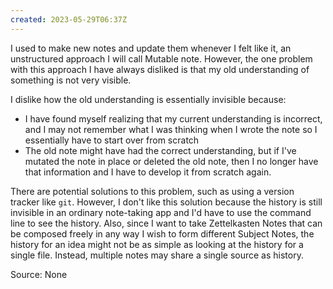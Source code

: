 ```yaml
---
created: 2023-05-29T06:37Z
---
```


I used to make new notes and update them whenever I felt like it, an unstructured approach I will call Mutable note. However, the one problem with this approach I have always disliked is that my old understanding of something is not very visible.

I dislike how the old understanding is essentially invisible because:

* I have found myself realizing that my current understanding is incorrect, and I may not remember what I was thinking when I wrote the note so I essentially have to start over from scratch
* The old note might have had the correct understanding, but if I've mutated the note in place or deleted the old note, then I no longer have that information and I have to develop it from scratch again.

There are potential solutions to this problem, such as using a version tracker like `git`. However, I don't like this solution because the history is still invisible in an ordinary note-taking app and I'd have to use the command line to see the history. Also, since I want to take Zettelkasten Notes that can be composed freely in any way I wish to form different Subject Notes, the history for an idea might not be as simple as looking at the history for a single file. Instead, multiple notes may share a single source as history.

Source: None
